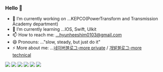 ### Hello 👋

<!--
**hyeonheebee/hyeonheebee** is a ✨ _special_ ✨ repository because its `README.md` (this file) appears on your GitHub profile.
Here are some ideas to get you started:
-->

- 🔭 I’m currently working on ...KEPCO(PowerTransform and Transmission Academy department)
- 🌱 I’m currently learning ...IOS, Swift, UIkit
- 📫 How to reach me: ...hyunheeshim0103@gmail.com
- 😄 Pronouns: ..."slow, steady, but just do it"
- ⚡ More about me: ...[네이버블로그-more private](https://blog.naver.com/hee_storys) / [개발블로그-more technical](https://velog.io/@hyeonhee_bee)
<div>
<img src="https://img.shields.io/badge/html5-E34F26?style=for-the-badge&logo=html5&logoColor=white">
<img src="https://img.shields.io/badge/css-1572B6?style=for-the-badge&logo=css3&logoColor=white">
<img src="https://img.shields.io/badge/javascript-F7DF1E?style=for-the-badge&logo=javascript&logoColor=black">
<img src="https://img.shields.io/badge/react-61DAFB?style=for-the-badge&logo=react&logoColor=black">
<img src="https://img.shields.io/badge/python-3776AB?style=for-the-badge&logo=python&logoColor=white">
<img src="https://img.shields.io/badge/swift-232F3E?style=for-the-badge&logo=swift&logoColor=white">
</div>
